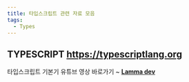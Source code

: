 ```yaml
---
title: 타입스크립트 관련 자료 모음
tags:
  - Types
---
```


## TYPESCRIPT https://typescriptlang.org

타입스크립트 기본기 유튜브 영상 바로가기 ~ [**Lamma dev**](https://www.youtube.com/watch?v=WlxcujsvcIY&t=416s)
